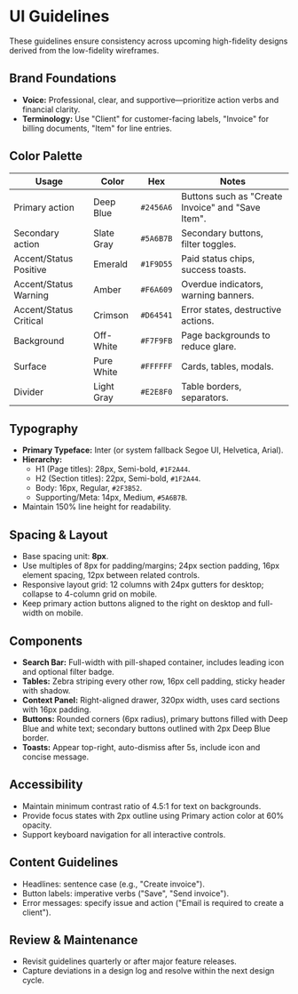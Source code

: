 # UI Guidelines

These guidelines ensure consistency across upcoming high-fidelity designs derived from the low-fidelity wireframes.

## Brand Foundations
- **Voice:** Professional, clear, and supportive—prioritize action verbs and financial clarity.
- **Terminology:** Use "Client" for customer-facing labels, "Invoice" for billing documents, "Item" for line entries.

## Color Palette
| Usage | Color | Hex | Notes |
|-------|-------|-----|-------|
| Primary action | Deep Blue | `#2456A6` | Buttons such as "Create Invoice" and "Save Item".
| Secondary action | Slate Gray | `#5A6B7B` | Secondary buttons, filter toggles.
| Accent/Status Positive | Emerald | `#1F9D55` | Paid status chips, success toasts.
| Accent/Status Warning | Amber | `#F6A609` | Overdue indicators, warning banners.
| Accent/Status Critical | Crimson | `#D64541` | Error states, destructive actions.
| Background | Off-White | `#F7F9FB` | Page backgrounds to reduce glare.
| Surface | Pure White | `#FFFFFF` | Cards, tables, modals.
| Divider | Light Gray | `#E2E8F0` | Table borders, separators.

## Typography
- **Primary Typeface:** Inter (or system fallback Segoe UI, Helvetica, Arial).
- **Hierarchy:**
  - H1 (Page titles): 28px, Semi-bold, `#1F2A44`.
  - H2 (Section titles): 22px, Semi-bold, `#1F2A44`.
  - Body: 16px, Regular, `#2F3B52`.
  - Supporting/Meta: 14px, Medium, `#5A6B7B`.
- Maintain 150% line height for readability.

## Spacing & Layout
- Base spacing unit: **8px**.
- Use multiples of 8px for padding/margins; 24px section padding, 16px element spacing, 12px between related controls.
- Responsive layout grid: 12 columns with 24px gutters for desktop; collapse to 4-column grid on mobile.
- Keep primary action buttons aligned to the right on desktop and full-width on mobile.

## Components
- **Search Bar:** Full-width with pill-shaped container, includes leading icon and optional filter badge.
- **Tables:** Zebra striping every other row, 16px cell padding, sticky header with shadow.
- **Context Panel:** Right-aligned drawer, 320px width, uses card sections with 16px padding.
- **Buttons:** Rounded corners (6px radius), primary buttons filled with Deep Blue and white text; secondary buttons outlined with 2px Deep Blue border.
- **Toasts:** Appear top-right, auto-dismiss after 5s, include icon and concise message.

## Accessibility
- Maintain minimum contrast ratio of 4.5:1 for text on backgrounds.
- Provide focus states with 2px outline using Primary action color at 60% opacity.
- Support keyboard navigation for all interactive controls.

## Content Guidelines
- Headlines: sentence case (e.g., "Create invoice").
- Button labels: imperative verbs ("Save", "Send invoice").
- Error messages: specify issue and action ("Email is required to create a client").

## Review & Maintenance
- Revisit guidelines quarterly or after major feature releases.
- Capture deviations in a design log and resolve within the next design cycle.
